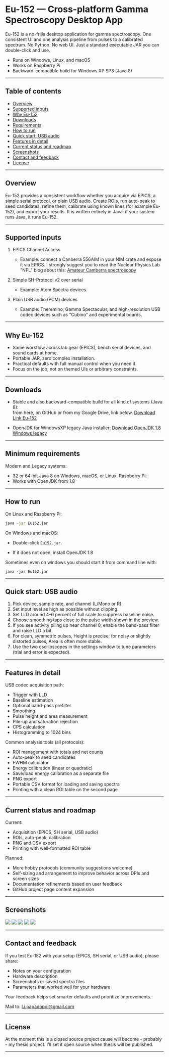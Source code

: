 # Eu-152 — Cross-platform Gamma Spectroscopy Desktop App

Eu-152 is a no-frills desktop application for gamma spectroscopy. One consistent UI and one analysis pipeline from pulses to a calibrated spectrum. No Python. No web UI. Just a standard executable JAR you can double-click and use.

- Runs on Windows, Linux, and macOS
- Works on Raspberry Pi
- Backward-compatible build for Windows XP SP3 (Java 8)

---

## Table of contents

- [Overview](#overview)
- [Supported inputs](#supported-inputs)
- [Why Eu-152](#why-eu-152)
- [Downloads](#downloads)
- [Requirements](#minimum-requirements)
- [How to run](#how-to-run)
- [Quick start: USB audio](#quick-start-usb-audio)
- [Features in detail](#features-in-detail)
- [Current status and roadmap](#current-status-and-roadmap)
- [Screenshots](#screenshots)
- [Contact and feedback](#contact-and-feedback)
- [License](#license)

---

## Overview

Eu-152 provides a consistent workflow whether you acquire via EPICS, a simple serial protocol, or plain USB audio. Create ROIs, run auto-peak to seed candidates, refine them, calibrate using known lines (for example Eu-152), and export your results. It is written entirely in Java: if your system runs Java, it runs Eu-152.

---

## Supported inputs

1) EPICS Channel Access  
   - Example: connect a Canberra 556AIM in your NIM crate and expose it via EPICS. 
I strongly suggest you to read the Nuclear Physics Lab "NPL" blog about this: [Amateur Camberra spectroscopy](http://www.nuclearphysicslab.com/npl/npl-home/spectroscopy/software_and_hardware/diy-canberra-system/) 

2) Simple SH-Protocol v2 over serial  
   - Example: Atom Spectra devices.

3) Plain USB audio (PCM) devices  
   - Example: Theremino, Gamma Spectacular, and high-resolution USB codec devices such as "Cubino" and experimental boards.

---

## Why Eu-152

- Same workflow across lab gear (EPICS), bench serial devices, and sound cards at home.
- Portable JAR, zero complex installation.
- Practical defaults with full manual control when you need it.
- Focus on the job, not on themed UIs or arbitrary constraints.

---

## Downloads
- Stable and also backward-compatible build for all kind of systems (Java 8):  
from here, on GitHub or from my Google Drive, link below.
[Download Link Eu-152](https://drive.google.com/file/d/1mcc90R8HlZffilprH9flhV1MmWTFNG62/view?usp=sharing) 

- OpenJDK for WindowsXP legacy Java installer:
[Download OpenJDK 1.8 Windows legacy](https://drive.google.com/file/d/1sPy953caLw_NI2v_q8BpZ12EZcA1DtF-/view?usp=sharing) 

---

## Minimum requirements

Modern and Legacy systems:

- 32 or 64-bit Java 8 on Windows, macOS, or Linux.
Raspberry Pi:
- Works with OpenJDK from 1.8

---

## How to run

On Linux and Raspberry Pi:
```bash
java -jar Eu152.jar
```

On Windows and macOS:
- Double-click `Eu152.jar`.

- If it does not open, install OpenJDK 1.8

Sometimes even on windows you should start it from command line with:
```
java -jar Eu152.jar
```

---

## Quick start: USB audio

1) Pick device, sample rate, and channel (L/Mono or R).  
2) Set input level as high as possible without clipping.  
3) Set LLD around 4–6 percent of full scale to suppress baseline noise.  
4) Choose smoothing taps close to the pulse width shown in the preview.  
5) If you see activity piling up near channel 0, enable the band-pass filter and raise LLD a bit.  
6) For clean, symmetric pulses, Height is precise; for noisy or slightly distorted pulses, Area is often more stable.  
7) Use the two oscilloscopes in the settings window to tune parameters (trial and error is expected).

---

## Features in detail

USB codec acquisition path:

- Trigger with LLD
- Baseline estimation
- Optional band-pass prefilter
- Smoothing
- Pulse height and area measurement
- Pile-up and saturation rejection
- CPS calculation
- Histogramming to 1024 bins

Common analysis tools (all protocols):

- ROI management with totals and net counts
- Auto-peak to seed candidates
- FWHM calculator
- Energy calibration (linear or quadratic)
- Save/load energy calibration as a separate file
- PNG export
- Portable CSV format for loading and saving spectra
- Printing with a clean ROI table on the second page

---

## Current status and roadmap

Current:

- Acquisition (EPICS, SH serial, USB audio)
- ROIs, auto-peak, calibration
- PNG and CSV export
- Printing with well-formatted ROI table

Planned:

- More hobby protocols (community suggestions welcome)
- Self-sizing and arrangement to improve behavior across DPIs and screen sizes
- Documentation refinements based on user feedback
- GitHub project page content expansion

---

## Screenshots

![](images/Eu152_1.png) 
![](images/Eu152_2.png) 
![](images/Eu152_3.png) 
![](images/Eu152_4.png) 
![](images/Eu152_5.png) 

---


## Contact and feedback

If you test Eu-152 with your setup (EPICS, SH serial, or USB audio), please share:

- Notes on your configuration
- Hardware description
- Screenshots or saved spectra files
- Parameters that worked well for your hardware

Your feedback helps set smarter defaults and prioritize improvements.

Mail to: [l.i.papadopol@gmail.com](mailto:l.i.papadopol@gmail.com) 

---

## License

At the moment this is a closed source project cause will become - probably - my thesis project. I'll set it open source when thesis will be published. 

---
